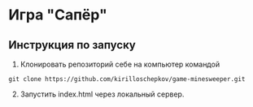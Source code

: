 # Игра "Сапёр"


## Инструкция по запуску

1. Клонировать репозиторий себе на компьютер командой

```
git clone https://github.com/kirilloschepkov/game-minesweeper.git
```

2. Запустить index.html через локальный сервер. 